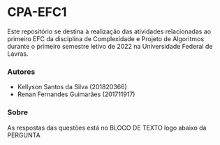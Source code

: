 # CPA-EFC1

Este repositório se destina à realização das atividades relacionadas ao primeiro EFC da disciplina de Complexidade e Projeto de Algoritmos durante o primeiro semestre letivo de 2022 na Universidade Federal de Lavras.

### Autores

- Kellyson Santos da Silva (201820366)
- Renan Fernandes Guimarães (201711917)

### Sobre

As respostas das questões está no BLOCO DE TEXTO logo abaixo da PERGUNTA
